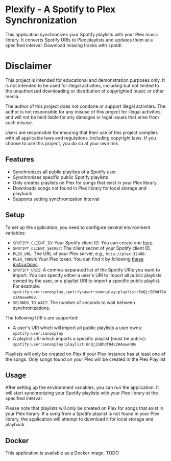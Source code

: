 # Plexify - A Spotify to Plex Synchronization

This application synchronizes your Spotify playlists with your Plex music library. It converts Spotify URIs to Plex playlists and updates them at a specified interval. Download missing tracks with spotdl.

# Disclaimer

This project is intended for educational and demonstration purposes only. It is not intended to be used for illegal activities, including but not limited to the unauthorized downloading or distribution of copyrighted music or other media.

The author of this project does not condone or support illegal activities. The author is not responsible for any misuse of this project for illegal activities, and will not be held liable for any damages or legal issues that arise from such misuse.

Users are responsible for ensuring that their use of this project complies with all applicable laws and regulations, including copyright laws. If you choose to use this project, you do so at your own risk.

## Features

- Synchronizes all public playlists of a Spotify user
- Synchronizes specific public Spotify playlists
- Only creates playlists on Plex for songs that exist in your Plex library
- Downloads songs not found in Plex library for local storage and playback
- Supports setting synchronization interval

## Setup

To set up the application, you need to configure several environment variables:

- `SPOTIPY_CLIENT_ID`: Your Spotify client ID. You can create one [here](https://developer.spotify.com/dashboard/login).
- `SPOTIPY_CLIENT_SECRET`: The client secret of your Spotify client ID.
- `PLEX_URL`: The URL of your Plex server, e.g., `http://plex:32400`.
- `PLEX_TOKEN`: Your Plex token. You can find it by following [these instructions](https://support.plex.tv/articles/204059436-finding-an-authentication-token-x-plex-token/).
- `SPOTIFY_URIS`: A comma-separated list of the Spotify URIs you want to import. You can specify either a user's URI to import all public playlists owned by the user, or a playlist URI to import a specific public playlist. For example: `spotify:user:sonosplay,spotify:user:sonosplay:playlist:6nQjiSQhdf84s2AAxweRBv`.
- `SECONDS_TO_WAIT`: The number of seconds to wait between synchronizations.

The following URI's are supported:
* A user's URI which will import all public playlists a user owns: `spotify:user:sonosplay`
* A playlist URI which imports a specific playlist (must be public): `spotify:user:sonosplay:playlist:6nQjiSQhdf84s2AAxweRBv`

Playlists will only be created on Plex if your Plex instance has at least one of the songs. Only songs found on your Plex will be created in the Plex Playlilst

## Usage

After setting up the environment variables, you can run the application. It will start synchronizing your Spotify playlists with your Plex library at the specified interval.

Please note that playlists will only be created on Plex for songs that exist in your Plex library. If a song from a Spotify playlist is not found in your Plex library, the application will attempt to download it for local storage and playback.

## Docker

This application is available as a Docker image. TODO
